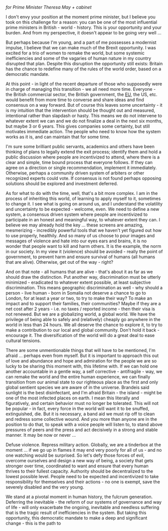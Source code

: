 _for Prime Minister Theresa May + cabinet_

I don't envy your position at the moment prime minister, but I believe you took on this challenge for a reason: you can be one of the most influential prime ministers in British - world - history. This is your opportunity and your burden. And from my perspective, it doesn't appear to be going very well ...

But perhaps because I'm young, and a part of me possesses a modernist impulse, I believe that we can make much of the Brexit opportunity. I was excited for a trio of women to remake the world, but some systemic inefficiencies and some of the vagaries of human nature in my country disrupted that plan. Despite this disruption the opportunity still exists: Britain has the chance to redefine many of the rules of the world order, based on a democratic mandate.

At this point - in light of the recent departure of those who supposedly were in charge of managing this transition - we all need more time. Everyone - the British commercial sector, the British government, the [EU](https://www.independent.co.uk/news/uk/politics/brexit-transition-period-european-council-michel-barnier-ekaterina-zeharieva-eu-theresa-may-david-a8183996.html), the US, etc. would benefit from more time to converse and share ideas and find consensus on a way forward. But of course this leaves some uncertainty - it is my intuition that the intervention should be thought out and measured, intentional rather than slapdash or hasty. This means we do not intervene to whatever extent we can and we do not finalize a deal in the next six months, but maybe 3 or 6 years. This gives companies some certainty, but still motivates immediate action. The people who need to know how the system works as it is, and can maintain that for some time.

I'm sure some brilliant public servants, academics and others have been thinking of plans to legally extend the exit process; identify them and hold a public discussion where people are incentivized to attend, where there is a clear and simple, time bound process that everyone follows. If they can agree on a direction or single recommendation, implement it immediately. Otherwise, perhaps a community driven system of arbiters or other recognized experts could vote. If consensus is not found perhaps opposing solutions should be explored and investment deferred.

As for what to do with the time, well, that's a bit more complex. I am in the process of inheriting this world, of learning to apply myself to it, sometimes to change it. I see what is going on around us, and I understand the volatility and uncertainty to be expected - welcome, even. We need to define a new system, a consensus driven system where people are incentivized to participate in an honest and meaningful way, to whatever extent they can. I believe we may already hold the key ... these screens are amazing, mesmerizing - incredibly powerful tools that we haven't yet figured out how to use properly, healthily. And so many of us choose to pour images and messages of violence and hate into our eyes ears and brains, it is no wonder that people want to kill and harm others. It is the example, the norm in our society. In my view it (violence) should be avoided - really the point of government, to prevent harm and ensure survival of humans (all humans that are alive). Otherwise, get out of the way - right?

And on that note - all humans that are alive - that's about it as far as we should draw the distinction. Put another way, discrimination must be utterly minimized - eradicated to whatever extent possible, at least subjective discrimination. This means geographic discrimination as well - why should a person - live human - born in Somalia not deserve a chance to go to London, for at least a year or two, to try to make their way? To make an impact and to support their families, their communities? Maybe if they are a net cost after 2 years - i.e. no taxes / reported income - then their visa is not renewed. But we are a globalizing world, a global world. We have the privilege of being able to safely and (relatively) cheaply go anywhere in the world in less than 24 hours. We all deserve the chance to explore it, to try to make a contribution to our local and global community. Don't hold it back - encourage it. The diversification of the world will do a great deal to ease cultural tensions.

There are some unmentionable things that will have to be mentioned, I'm afraid ... perhaps even from myself. But it is important to approach this out of love and abundance and hope and admiration for the people we are so lucky to be sharing this moment with, this lifetime with. If we can hold one another accountable in a gentle way, a self corrective - antifragile - way, we can remake the world and the entire human experience, we can finally transition from our animal state to our righteous place as the first and only global sentient species we are aware of in the universe. Brandeis said sunlight is the best disinfectant, and I'm afraid Britain - the island - might be one of the most infected places on earth. I mean this literally and figuratively, and certain behavior must no longer be tolerated. This will not be popular - in fact, every force in the world will want it to be snuffed, extinguished, die. But it is necessary, a band aid we must rip off to clean and redress some collective wound. And you more than anyone are in the position to do that, to speak with a voice people will listen to, to stand above pressures of peers and the press and act decisively in a strong and stable manner. It may be now or never ...

Defuse violence. Repress military action. Globally, we are a tinderbox at the moment ... if we go up in flames it may end very poorly for all of us - and no one watching would be surprised. So let's defy those forces of evil, overcome ourselves and design a new way of being, a society that gets stronger over time, coordinated to want and ensure that every human thrives to their fullest capacity. Authority should be decentralized to the lowest possible level. People need to be expected and incentivized to take responsibility for themselves and their actions - no one is exempt, save the severely disabled and the very young.

We stand at a pivotal moment in human history, the fulcrum generation. Deferring the inevitable - the reform of our systems of governance and way of life - will only exacerbate the ongoing, inevitable and needless suffering that is the tragic result of inefficiencies in the system. But taking this opportunity, this democratic mandate to make a deep and significant change - this is the path to
